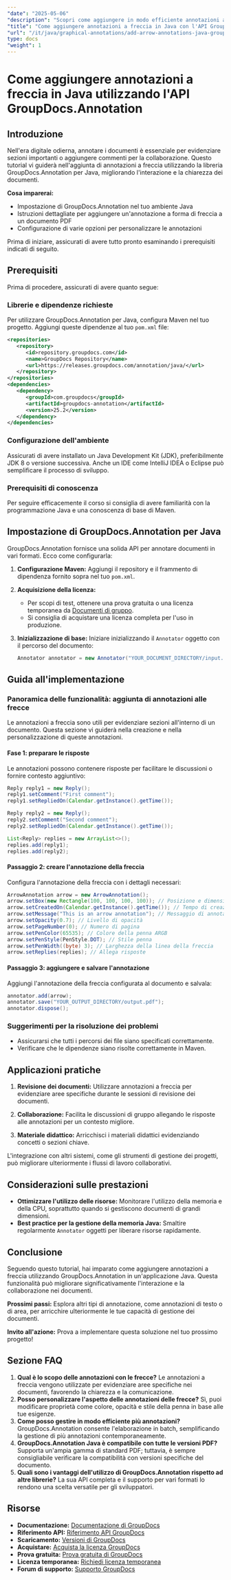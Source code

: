 ```yaml
---
"date": "2025-05-06"
"description": "Scopri come aggiungere in modo efficiente annotazioni a freccia ai PDF utilizzando la libreria GroupDocs.Annotation per Java. Migliora la chiarezza dei documenti e la collaborazione."
"title": "Come aggiungere annotazioni a freccia in Java con l'API GroupDocs.Annotation"
"url": "/it/java/graphical-annotations/add-arrow-annotations-java-groupdocs/"
type: docs
"weight": 1
---
```


# Come aggiungere annotazioni a freccia in Java utilizzando l'API GroupDocs.Annotation

## Introduzione

Nell'era digitale odierna, annotare i documenti è essenziale per evidenziare sezioni importanti o aggiungere commenti per la collaborazione. Questo tutorial vi guiderà nell'aggiunta di annotazioni a freccia utilizzando la libreria GroupDocs.Annotation per Java, migliorando l'interazione e la chiarezza dei documenti.

**Cosa imparerai:**
- Impostazione di GroupDocs.Annotation nel tuo ambiente Java
- Istruzioni dettagliate per aggiungere un'annotazione a forma di freccia a un documento PDF
- Configurazione di varie opzioni per personalizzare le annotazioni

Prima di iniziare, assicurati di avere tutto pronto esaminando i prerequisiti indicati di seguito.

## Prerequisiti

Prima di procedere, assicurati di avere quanto segue:

### Librerie e dipendenze richieste
Per utilizzare GroupDocs.Annotation per Java, configura Maven nel tuo progetto. Aggiungi queste dipendenze al tuo `pom.xml` file:

```xml
<repositories>
   <repository>
      <id>repository.groupdocs.com</id>
      <name>GroupDocs Repository</name>
      <url>https://releases.groupdocs.com/annotation/java/</url>
   </repository>
</repositories>
<dependencies>
   <dependency>
      <groupId>com.groupdocs</groupId>
      <artifactId>groupdocs-annotation</artifactId>
      <version>25.2</version>
   </dependency>
</dependencies>
```

### Configurazione dell'ambiente
Assicurati di avere installato un Java Development Kit (JDK), preferibilmente JDK 8 o versione successiva. Anche un IDE come IntelliJ IDEA o Eclipse può semplificare il processo di sviluppo.

### Prerequisiti di conoscenza
Per seguire efficacemente il corso si consiglia di avere familiarità con la programmazione Java e una conoscenza di base di Maven.

## Impostazione di GroupDocs.Annotation per Java

GroupDocs.Annotation fornisce una solida API per annotare documenti in vari formati. Ecco come configurarla:

1. **Configurazione Maven:**
   Aggiungi il repository e il frammento di dipendenza fornito sopra nel tuo `pom.xml`.

2. **Acquisizione della licenza:**
   - Per scopi di test, ottenere una prova gratuita o una licenza temporanea da [Documenti di gruppo](https://purchase.groupdocs.com/temporary-license/).
   - Si consiglia di acquistare una licenza completa per l'uso in produzione.

3. **Inizializzazione di base:**
   Iniziare inizializzando il `Annotator` oggetto con il percorso del documento:

   ```java
   Annotator annotator = new Annotator("YOUR_DOCUMENT_DIRECTORY/input.pdf");
   ```

## Guida all'implementazione

### Panoramica delle funzionalità: aggiunta di annotazioni alle frecce
Le annotazioni a freccia sono utili per evidenziare sezioni all'interno di un documento. Questa sezione vi guiderà nella creazione e nella personalizzazione di queste annotazioni.

#### Fase 1: preparare le risposte 
Le annotazioni possono contenere risposte per facilitare le discussioni o fornire contesto aggiuntivo:

```java
Reply reply1 = new Reply();
reply1.setComment("First comment");
reply1.setRepliedOn(Calendar.getInstance().getTime());

Reply reply2 = new Reply();
reply2.setComment("Second comment");
reply2.setRepliedOn(Calendar.getInstance().getTime());

List<Reply> replies = new ArrayList<>();
replies.add(reply1);
replies.add(reply2);
```

#### Passaggio 2: creare l'annotazione della freccia 
Configura l'annotazione della freccia con i dettagli necessari:

```java
ArrowAnnotation arrow = new ArrowAnnotation();
arrow.setBox(new Rectangle(100, 100, 100, 100)); // Posizione e dimensione
arrow.setCreatedOn(Calendar.getInstance().getTime()); // Tempo di creazione
arrow.setMessage("This is an arrow annotation"); // Messaggio di annotazione
arrow.setOpacity(0.7); // Livello di opacità
arrow.setPageNumber(0); // Numero di pagina
arrow.setPenColor(65535); // Colore della penna ARGB
arrow.setPenStyle(PenStyle.DOT); // Stile penna
arrow.setPenWidth((byte) 3); // Larghezza della linea della freccia
arrow.setReplies(replies); // Allega risposte
```

#### Passaggio 3: aggiungere e salvare l'annotazione 
Aggiungi l'annotazione della freccia configurata al documento e salvala:

```java
annotator.add(arrow);
annotator.save("YOUR_OUTPUT_DIRECTORY/output.pdf");
annotator.dispose();
```

### Suggerimenti per la risoluzione dei problemi
- Assicurarsi che tutti i percorsi dei file siano specificati correttamente.
- Verificare che le dipendenze siano risolte correttamente in Maven.

## Applicazioni pratiche

1. **Revisione dei documenti:**
   Utilizzare annotazioni a freccia per evidenziare aree specifiche durante le sessioni di revisione dei documenti.
   
2. **Collaborazione:**
   Facilita le discussioni di gruppo allegando le risposte alle annotazioni per un contesto migliore.
3. **Materiale didattico:**
   Arricchisci i materiali didattici evidenziando concetti o sezioni chiave.

L'integrazione con altri sistemi, come gli strumenti di gestione dei progetti, può migliorare ulteriormente i flussi di lavoro collaborativi.

## Considerazioni sulle prestazioni
- **Ottimizzare l'utilizzo delle risorse:** Monitorare l'utilizzo della memoria e della CPU, soprattutto quando si gestiscono documenti di grandi dimensioni.
- **Best practice per la gestione della memoria Java:** Smaltire regolarmente `Annotator` oggetti per liberare risorse rapidamente.

## Conclusione
Seguendo questo tutorial, hai imparato come aggiungere annotazioni a freccia utilizzando GroupDocs.Annotation in un'applicazione Java. Questa funzionalità può migliorare significativamente l'interazione e la collaborazione nei documenti.

**Prossimi passi:**
Esplora altri tipi di annotazione, come annotazioni di testo o di area, per arricchire ulteriormente le tue capacità di gestione dei documenti.

**Invito all'azione:** Prova a implementare questa soluzione nel tuo prossimo progetto!

## Sezione FAQ

1. **Qual è lo scopo delle annotazioni con le frecce?**
   Le annotazioni a freccia vengono utilizzate per evidenziare aree specifiche nei documenti, favorendo la chiarezza e la comunicazione.
2. **Posso personalizzare l'aspetto delle annotazioni delle frecce?**
   Sì, puoi modificare proprietà come colore, opacità e stile della penna in base alle tue esigenze.
3. **Come posso gestire in modo efficiente più annotazioni?**
   GroupDocs.Annotation consente l'elaborazione in batch, semplificando la gestione di più annotazioni contemporaneamente.
4. **GroupDocs.Annotation Java è compatibile con tutte le versioni PDF?**
   Supporta un'ampia gamma di standard PDF; tuttavia, è sempre consigliabile verificare la compatibilità con versioni specifiche del documento.
5. **Quali sono i vantaggi dell'utilizzo di GroupDocs.Annotation rispetto ad altre librerie?**
   La sua API completa e il supporto per vari formati lo rendono una scelta versatile per gli sviluppatori.

## Risorse
- **Documentazione:** [Documentazione di GroupDocs](https://docs.groupdocs.com/annotation/java/)
- **Riferimento API:** [Riferimento API GroupDocs](https://reference.groupdocs.com/annotation/java/)
- **Scaricamento:** [Versioni di GroupDocs](https://releases.groupdocs.com/annotation/java/)
- **Acquistare:** [Acquista la licenza GroupDocs](https://purchase.groupdocs.com/buy)
- **Prova gratuita:** [Prova gratuita di GroupDocs](https://releases.groupdocs.com/annotation/java/)
- **Licenza temporanea:** [Richiedi licenza temporanea](https://purchase.groupdocs.com/temporary-license/)
- **Forum di supporto:** [Supporto GroupDocs](https://forum.groupdocs.com/c/annotation/)